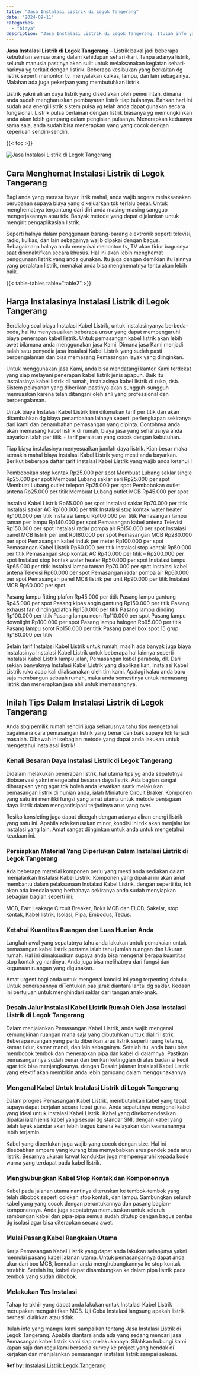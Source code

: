```yaml
---
title: "Jasa Instalasi Listrik di Legok Tangerang"
date: "2024-09-11"
categories: 
  - "biaya"
description: "Jasa Instalasi Listrik di Legok Tangerang. Itulah info yang mampu kami sampaikan tentang Jasa Instalasi Listrik di Legok Tangerang. Apabila diantara anda ada..."
---
```


**Jasa Instalasi Listrik di Legok Tangerang** – Listrik bakal jadi beberapa kebutuhan semua orang dalam kehidupan sehari-hari. Tanpa adanya listrik, seluruh manusia pastinya akan sulit untuk melaksanakan kegiatan sehari-harinya yg terkait dengan listirik. Beberapa kesibukan yang berkaitan dg listrik seperti menonton tv, menyalakan kulkas, lampu, dan lain sebagainya. Malahan ada juga pekerjaan yang membutuhkan listrik.

Listrik yakni aliran daya listrik yang disediakan oleh pemerintah, dimana anda sudah mengharuskan pembayaran listrik tiap bulannya. Bahkan hari ini sudah ada energi listrik sistem pulsa yg telah anda dapat gunakan secara fungsional. Listrik pulsa berlainan dengan listrik biasanya yg memungkinkan anda akan lebih gampang dalam pengisian pulsanya. Menerapkan keduanya sama saja, anda sudah bisa menerapkan yang yang cocok dengan keperluan sendiri-sendiri.

{{< toc >}}

![Jasa Instalasi Listrik di Legok Tangerang](/images/instalasi-listrik-murah35.png)

## Cara Menghemat Instalasi Listrik di Legok Tangerang

Bagi anda yang merasa bayar litrik mahal, anda wajib segera melaksanakan perubahan supaya biaya yang dikeluarkan tdk terlalu besar. Untuk menghematnya tergantung dari diri anda masing-masing sanggup mengerjakannya atau tdk. Banyak metode yang dapat dijalankan untuk mengirit pengaplikasian listrik.

Seperti halnya dalam penggunaan barang-barang elektronik seperti televisi, radio, kulkas, dan lain sebagainya wajib dipakai dengan bagus. Sebagaimana halnya anda menyukai menonton tv, TV akan tidur bagusnya saat dinonaktifkan secara khusus. Hal ini akan lebih menghemat penggunaan listrik yang anda gunakan. Itu juga dengan demikian itu lainnya yang peralatan listrik, memakai anda bisa menghematnya tentu akan lebih baik.

{{< table-tables table="table2" >}}

## Harga Instalasinya Instalasi Listrik di Legok Tangerang

Berdialog soal biaya Instalasi Kabel Listrik, untuk instalasinyanya berbeda-beda, hal itu menyesuaikan beberapa unsur yang dapat mempengaruhi biaya penerapan kabel listrik. Untuk pemasangan kabel listrik akan lebih awet bilamana anda menggunakan jasa Kami. Dimana jasa Kami menjadi salah satu penyedia jasa Instalasi Kabel Listrik yang sudah pasti berpengalaman dan bisa memasang Pemasangan layak yang diinginkan.

Untuk menggunakan jasa Kami, anda bisa mendatangi kantor Kami terdekat yang siap melayani penerapan kabel listrik jenis apapun. Baik itu instalasinya kabel listrik di rumah, instalasinya kabel listrik di ruko, dsb. Sistem pelayanan yang diberikan pastinya akan sungguh-sungguh memuaskan karena telah ditangani oleh ahli yang professional dan berpengalaman.

Untuk biaya Instalasi Kabel Listrik kini dikenakan tarif per titik dan akan ditambahkan dg biaya penambahan lainnya seperti perlengkapan sekiranya dari kami dan penambahan pemasangan yang dipinta. Contohnya anda akan memasang kabel listrik di rumah, biaya jasa yang seharusnya anda bayarkan ialah per titik + tarif peralatan yang cocok dengan kebutuhan.

Tiap biaya instalasinya menyesuaikan jumlah daya listrik. Kian besar maka semakin mahal biaya instalasi Kabel Listrik yang mesti anda bayarkan. Berikut beberapa daftar tarif Instalasi Kabel Listrik yang wajib anda ketahui !

Pembobokan stop kontak Rp25.000 per spot Membuat Lubang saklar single Rp25.000 per spot Membuat Lubang saklar seri Rp25.000 per spot Membuat Lubang outlet telepon Rp25.000 per spot Pembobokan outlet antena Rp25.000 per titik Membuat Lubang outlet MCB Rp45.000 per spot

Instalasi Kabel Listrik Rp65.000 per spot Instalasi saklar Rp70.000 per titik Instalasi saklar AC Rp100.000 per titik Instalasi stop kontak water heater Rp100.000 per titik Instalasi lampu Rp100.000 per titik Pemasangan lampu taman per lampu Rp140.000 per spot Pemasangan kabel antena Televisi Rp150.000 per spot Instalasi radar pompa air Rp150.000 per spot Instalasi panel MCB listrik per unit Rp180.000 per spot Pemasangan MCB Rp280.000 per spot Pemasangan kabel induk per meter Rp100.000 per spot Pemasangan Kabel Listrik Rp60.000 per titik Instalasi stop kontak Rp50.000 per titik Pemasangan stop kontak AC Rp40.000 per titik – Rp200.000 per spot Instalasi stop kontak water heater Rp50.000 per spot Instalasi lampu Rp65.000 per titik Instalasi lampu taman Rp70.000 per spot Instalasi kabel antena Televisi Rp60.000 per spot Pemasangan radar pompa air Rp60.000 per spot Pemasangan panel MCB listrik per unit Rp90.000 per titik Instalasi MCB Rp60.000 per spot

Pasang lampu fitting plafon Rp45.000 per titik Pasang lampu gantung Rp45.000 per spot Pasang kipas angin gantung Rp150.000 per titik Pasang exhaust fan dinding/plafon Rp150.000 per titik Pasang lampu dinding Rp100.000 per titik Pasang lampu neon Rp110.000 per spot Pasang lampu downlight Rp100.000 per spot Pasang lampu halogen Rp95.000 per titik Pasang lampu sorot Rp150.000 per titik Pasang panel box spot 15 grup Rp180.000 per titik

Selain tarif Instalasi Kabel Listrik untuk rumah, masih ada banyak juga biaya instalasinya Instalasi Kabel Listrik untuk beberapa hal lainnya seperti Instalasi Kabel Listrik lampu jalan, Pemasangan kabel parabola, dll. Dari sekian banyaknya Instalasi Kabel Listrik yang diaplikasikan, Instalasi Kabel Listrik ruko acap kali dilaksanakan oleh tim kami. Apalagi kalau anda baru saja membangun sebuah rumah, maka anda semestinya untuk memasang listrik dan menerapkan jasa ahli untuk memasangnya.

## Inilah Tips Dalam Instalasi Listrik di Legok Tangerang


Anda sbg pemilik rumah sendiri juga seharusnya tahu tips mengetahui bagaimana cara pemasangan listrik yang benar dan baik supaya tdk terjadi masalah. Dibawah ini sebagian metode yang dapat anda lakukan untuk mengetahui instalasai listrik!

### Kenali Besaran Daya Instalasi Listrik di Legok Tangerang

Didalam melakukan penerapan listrik, hal utama tips yg anda sepatutnya diobservasi yakni mengetahui besaran daya listrik. Ada bagian sangat diharapkan yang agar tdk boleh anda lewatkan saatk melakukan pemasangan listrik di hunian anda, ialah Miniature Circuit Braker. Komponen yang satu ini memiliki fungsi yang amat utama untuk metode penjagaan daya listrik dalam mengantisipasi terjadinya arus yang over.

Resiko konsleting juga dapat dicegah dengan adanya aliran energi listrik yang satu ini. Apabila ada kerusakan minor, kondisi ini tdk akan menjalar ke instalasi yang lain. Amat sangat diinginkan untuk anda untuk mengetahui keadaan ini.

### Persiapkan Material Yang Diperlukan Dalam Instalasi Listrik di Legok Tangerang

Ada beberapa material komponen perlu yang mesti anda sediakan dalam menjalankan Instalasi Kabel Listrik. Komponen yang dipakai ini akan amat membantu dalam pelaksanaan Instalasi Kabel Listrik. dengan seperti itu, tdk akan ada kendala yang berbahaya sekiranya anda sudah menyiapkan sebagian bagian seperti ini:

MCB, Eart Leakage Circuit Breaker, Boks MCB dan ELCB, Sakelar, stop kontak, Kabel listrik, Isolasi, Pipa, Embodus, Tedus.

### Ketahui Kuantitas Ruangan dan Luas Hunian Anda

Langkah awal yang sepatutnya tahu anda lakukan untuk pemakaian untuk pemasangan kabel listrik pertama ialah tahu jumlah ruangan dan Ukuran rumah. Hal ini dimaksudkan supaya anda bisa mengenal berapa kuantitas stop kontak yg nantinya. Anda juga bisa melihatnya dari fungsi dan kegunaan ruangan yang digunakan.

Amat urgent bagi anda untuk mengenal kondisi ini yang terpenting dahulu. Untuk penerapannya diTentukan pas jarak diantara lantai dg saklar. Kedaan ini bertujuan untuk menghindari saklar dari tangan anak-anak.

### Desain Jalur Instalasi Kabel Listrik Rumah Oleh Jasa Instalasi Listrik di Legok Tangerang

Dalam menjalankan Pemasangan Kabel Listrik, anda wajib mengenal kemungkinan ruangan mana saja yang dibutuhkan untuk dialiri listrik. Beberapa ruangan yang perlu diberikan arus listrik seperti ruang tetamu, kamar tidur, kamar mandi, dan lain sebagainya. Setelah itu, anda baru bisa membobok tembok dan menerapkan pipa dan kabel di dalamnya. Pastikan pemasangannya sudah benar dan berikan ketinggian di atas badan si kecil agar tdk bisa menjangkaunya. dengan Desain jalanan Instalasi Kabel Listrik yang efektif akan membikin anda lebih gampang dalam menggunakannya.

### Mengenal Kabel Untuk Instalasi Listrik di Legok Tangerang

Dalam progres Pemasangan Kabel Listrik, membutuhkan kabel yang tepat supaya dapat berjalan secara tepat guna. Anda sepatutnya mengenal kabel yang ideal untuk Instalasi Kabel Listrik. Kabel yang direkomendasikan dipakai ialah jenis kabel yang sesuai dg standar SNI. dengan kabel yang telah layak standar akan lebih bagus karena kelayakan dan keamanannya lebih terjamin.

Kabel yang diperlukan juga wajib yang cocok dengan size. Hal ini disebabkan ampere yang kurang bisa menyebabkan arus pendek pada arus listrik. Besarnya ukuran kawat konduktor juga mempengaruhi kepada kode warna yang terdapat pada kabel listrik.

### Menghubungkan Kabel Stop Kontak dan Komponennya

Kabel pada jalanan utama nantinya diteruskan ke tembok-tembok yang telah dibobok seperti colokan stop kontak, dan lampu. Sambungkan seluruh kabel yang yang cocok dengan peruntukannya dan pasang bagian-komponennya. Anda juga sepatutnya memutuskan untuk seluruh sambungan kabel dan pipa-pipa semua sudah ditutup dengan bagus pantas dg isolasi agar bisa diterapkan secara awet.

### Mulai Pasang Kabel Rangkaian Utama

Kerja Pemasangan Kabel Listrik yang dapat anda lakukan selanjutya yakni memulai pasang kabel jalanan utama. Untuk pemasangannya dapat anda ukur dari box MCB, kemudian anda menghubungkannya ke stop kontak terakhir. Setelah itu, kabel dapat disambungkan ke dalam pipa listrik pada tembok yang sudah dibobok.

### Melakukan Tes Instalasi

Tahap terakhir yang dapat anda lakukan untuk Instalasi Kabel Listrik merupakan mengaktifkan MCB. Uji Coba Instalasi langsung apakah listrik berhasil dialirkan atau tidak.

Itulah info yang mampu kami sampaikan tentang Jasa Instalasi Listrik di Legok Tangerang. Apabila diantara anda ada yang sedang mencari jasa Pemasangan kabel listrik kami siap melakukannya. Silahkan hubungi kami kapan saja dan regu kami bersedia survey ke project yang hendak di kerjakan dan menjalankan pemasangan instalasi listrik sampai selesai.

**Ref by:** [Instalasi Listrik Legok Tangerang](https://id.wikipedia.org/wiki/Instalasi)
